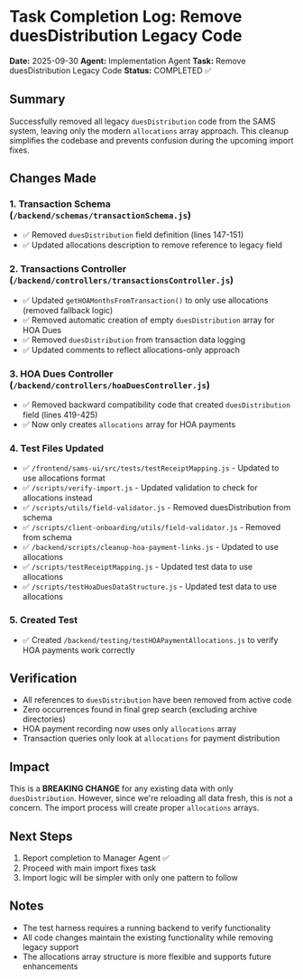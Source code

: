 # Task Completion Log: Remove duesDistribution Legacy Code

**Date:** 2025-09-30
**Agent:** Implementation Agent
**Task:** Remove duesDistribution Legacy Code
**Status:** COMPLETED ✅

## Summary

Successfully removed all legacy `duesDistribution` code from the SAMS system, leaving only the modern `allocations` array approach. This cleanup simplifies the codebase and prevents confusion during the upcoming import fixes.

## Changes Made

### 1. Transaction Schema (`/backend/schemas/transactionSchema.js`)
- ✅ Removed `duesDistribution` field definition (lines 147-151)
- ✅ Updated allocations description to remove reference to legacy field

### 2. Transactions Controller (`/backend/controllers/transactionsController.js`)
- ✅ Updated `getHOAMonthsFromTransaction()` to only use allocations (removed fallback logic)
- ✅ Removed automatic creation of empty `duesDistribution` array for HOA Dues
- ✅ Removed `duesDistribution` from transaction data logging
- ✅ Updated comments to reflect allocations-only approach

### 3. HOA Dues Controller (`/backend/controllers/hoaDuesController.js`)
- ✅ Removed backward compatibility code that created `duesDistribution` field (lines 419-425)
- ✅ Now only creates `allocations` array for HOA payments

### 4. Test Files Updated
- ✅ `/frontend/sams-ui/src/tests/testReceiptMapping.js` - Updated to use allocations format
- ✅ `/scripts/verify-import.js` - Updated validation to check for allocations instead
- ✅ `/scripts/utils/field-validator.js` - Removed duesDistribution from schema
- ✅ `/scripts/client-onboarding/utils/field-validator.js` - Removed from schema
- ✅ `/backend/scripts/cleanup-hoa-payment-links.js` - Updated to use allocations
- ✅ `/scripts/testReceiptMapping.js` - Updated test data to use allocations
- ✅ `/scripts/testHoaDuesDataStructure.js` - Updated test data to use allocations

### 5. Created Test
- ✅ Created `/backend/testing/testHOAPaymentAllocations.js` to verify HOA payments work correctly

## Verification

- All references to `duesDistribution` have been removed from active code
- Zero occurrences found in final grep search (excluding archive directories)
- HOA payment recording now uses only `allocations` array
- Transaction queries only look at `allocations` for payment distribution

## Impact

This is a **BREAKING CHANGE** for any existing data with only `duesDistribution`. However, since we're reloading all data fresh, this is not a concern. The import process will create proper `allocations` arrays.

## Next Steps

1. Report completion to Manager Agent ✅
2. Proceed with main import fixes task
3. Import logic will be simpler with only one pattern to follow

## Notes

- The test harness requires a running backend to verify functionality
- All code changes maintain the existing functionality while removing legacy support
- The allocations array structure is more flexible and supports future enhancements
